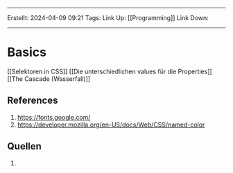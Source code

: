 
--- 
Erstellt: 2024-04-09    09:21 
Tags: 
Link Up: [[Programming]]
Link Down:

--- 
# Basics
[[Selektoren in CSS]]
[[Die unterschiedlichen values für die Properties]]
[[The Cascade (Wasserfall)]]

## References
1.  https://fonts.google.com/
2. https://developer.mozilla.org/en-US/docs/Web/CSS/named-color

## Quellen
1. 